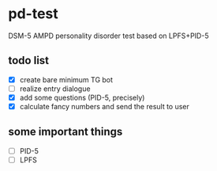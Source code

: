 # pd-test
DSM-5 AMPD personality disorder test based on LPFS+PID-5

## todo list
- [X] create bare minimum TG bot
- [ ] realize entry dialogue
- [X] add some questions (PID-5, precisely)
- [X] calculate fancy numbers and send the result to user

## some important things
- [ ] PID-5
- [ ] LPFS
